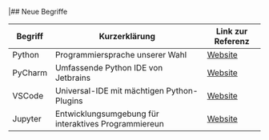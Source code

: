 |## Neue Begriffe

| Begriff | Kurzerklärung                                        | Link zur Referenz                             |
|---------|------------------------------------------------------|-----------------------------------------------|
| Python  | Programmiersprache unserer Wahl                      | [Website](https://www.python.org)             |
| PyCharm | Umfassende Python IDE von Jetbrains                  | [Website](https://www.jetbrains.com/pycharm/) |
| VSCode  | Universal-IDE mit mächtigen Python-Plugins           | [Website](https://code.visualstudio.com/)     |
| Jupyter | Entwicklungsumgebung für interaktives Programmiereun | [Website](https://jupyter.org/)               |




